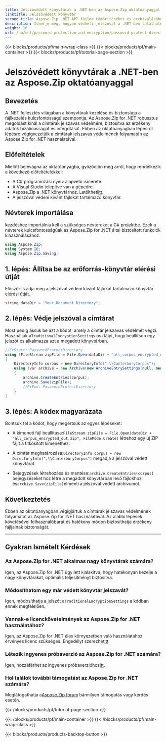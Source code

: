 ```yaml
---
title: Jelszóvédett könyvtárak a .NET-ben az Aspose.Zip oktatóanyaggal
linktitle: Jelszóvédett könyvtár
second_title: Aspose.Zip .NET API fájlok tömörítéséhez és archiválásához
description: Ismerje meg, hogyan védheti jelszóval a .NET-ben található könyvtárakat az Aspose.Zip segítségével. Ezzel a lépésenkénti oktatóanyaggal könnyedén biztonságba helyezheti fájljait.
weight: 10
url: /hu/net/password-protection-and-encryption/password-protect-directory/
---
```


{{< blocks/products/pf/main-wrap-class >}}
{{< blocks/products/pf/main-container >}}
{{< blocks/products/pf/tutorial-page-section >}}

# Jelszóvédett könyvtárak a .NET-ben az Aspose.Zip oktatóanyaggal


## Bevezetés

A .NET fejlesztés világában a könyvtárak kezelése és biztonsága a fájlkezelés kulcsfontosságú szempontja. Az Aspose.Zip for .NET robusztus megoldást kínál a címtárak jelszavas védelmére, biztosítva az érzékeny adatok bizalmasságát és integritását. Ebben az oktatóanyagban lépésről lépésre végigvezetjük a címtárak jelszavas védelmének folyamatán az Aspose.Zip for .NET használatával.

## Előfeltételek

Mielőtt belevágna az oktatóanyagba, győződjön meg arról, hogy rendelkezik a következő előfeltételekkel:

- A C# programozási nyelv alapvető ismerete.
- A Visual Studio telepítve van a gépedre.
-  Aspose.Zip a .NET könyvtárhoz. Letöltheti[itt](https://releases.aspose.com/zip/net/).
- A jelszóval védeni kívánt fájlokat tartalmazó könyvtár.

## Névterek importálása

kezdéshez importálnia kell a szükséges névtereket a C# projektbe. Ezek a névterek kulcsfontosságúak az Aspose.Zip for .NET által biztosított funkciók kihasználásához.

```csharp
using Aspose.Zip;
using System.IO;
using Aspose.Zip.Saving;
```

## 1. lépés: Állítsa be az erőforrás-könyvtár elérési útját

Először is adja meg a jelszóval védeni kívánt fájlokat tartalmazó könyvtár elérési útját.

```csharp
string dataDir = "Your Document Directory";
```

## 2. lépés: Védje jelszóval a címtárat

 Most pedig ássuk be azt a kódot, amely a címtár jelszavas védelmét végzi. Használjuk a`TraditionalEncryptionSettings` osztályt, hogy beállítson egy jelszót és alkalmazza azt a megadott könyvtárban.

```csharp
//ExStart: PasswordProtectDirectory
using (FileStream zipFile = File.Open(dataDir + "all_corpus_encrypted_out.zip", FileMode.Create))
{
    DirectoryInfo corpus = new DirectoryInfo(".\\CanterburyCorpus");
    using (var archive = new Archive(new ArchiveEntrySettings(null, new TraditionalEncryptionSettings("p@s$"))))
    {
        archive.CreateEntries(corpus);
        archive.Save(zipFile);
        //ExEnd: PasswordProtectDirectory
    }
}
```

## 3. lépés: A kódex magyarázata

Bontsuk fel a kódot, hogy megértsük az egyes lépéseket:

-  A kimeneti fájl beállítása:`FileStream zipFile = File.Open(dataDir + "all_corpus_encrypted_out.zip", FileMode.Create)` létrehoz egy új ZIP fájlt a titkosított kimenethez.

-  A címtár meghatározása:`DirectoryInfo corpus = new DirectoryInfo(".\\CanterburyCorpus")` megadja a jelszóval védett könyvtárat.

-  Bejegyzések létrehozása és mentése:`archive.CreateEntries(corpus)` bejegyzéseket hoz létre a megadott könyvtárban lévő fájlokhoz, és`archive.Save(zipFile)`elmenti a jelszóval védett archívumot.

## Következtetés

Ebben az oktatóanyagban végigjártuk a címtárak jelszavas védelmének folyamatát az Aspose.Zip for .NET használatával. Az alábbi lépések követésével felhasználóbarát és hatékony módon biztosíthatja érzékeny fájljainak biztonságát.

---

## Gyakran Ismételt Kérdések

### Az Aspose.Zip for .NET alkalmas nagy könyvtárak számára?
Igen, az Aspose.Zip for .NET úgy lett kialakítva, hogy hatékonyan kezelje a nagy könyvtárakat, optimális teljesítményt biztosítva.

### Módosíthatom egy már védett könyvtár jelszavát?
 Igen, módosíthatja a jelszót a`TraditionalEncryptionSettings` a kódban ennek megfelelően.

### Vannak-e licenckövetelmények az Aspose.Zip for .NET használatához?
 Igen, az Aspose.Zip for .NET éles környezetben való használatához érvényes licenc szükséges. Engedélyt szerezhet[itt](https://purchase.aspose.com/buy).

### Létezik ingyenes próbaverzió az Aspose.Zip for .NET számára?
 Igen, hozzáférhet az ingyenes próbaverzióhoz[itt](https://releases.aspose.com/).

### Hol találok további támogatást az Aspose.Zip for .NET számára?
 Meglátogathatja a[Aspose.Zip fórum](https://forum.aspose.com/c/zip/37) bármilyen támogatás vagy kérdés esetén.


{{< /blocks/products/pf/tutorial-page-section >}}

{{< /blocks/products/pf/main-container >}}
{{< /blocks/products/pf/main-wrap-class >}}

{{< blocks/products/products-backtop-button >}}
